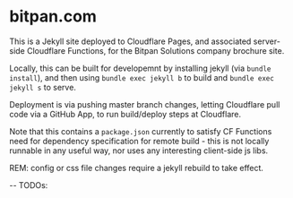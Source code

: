 # bitpan.com

This is a Jekyll site deployed to Cloudflare Pages, and associated server-side Cloudflare Functions, for the Bitpan 
Solutions company brochure site.

Locally, this can be built for developemnt by installing jekyll (via `bundle install`), and then using `bundle exec jekyll b` to build and `bundle exec jekyll s` to serve.

Deployment is via pushing master branch changes, letting Cloudflare pull code via a GitHub App, to run build/deploy steps at Cloudflare.

Note that this contains a `package.json` currently to satisfy CF Functions need for dependency specification for remote
build - this is not locally runnable in any useful way, nor uses any interesting client-side js libs.

REM: config or css file changes require a jekyll rebuild to take effect.

--
TODOs:
